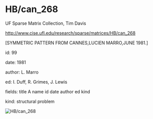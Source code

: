 # HB/can_268

 UF Sparse Matrix Collection, Tim Davis

 http://www.cise.ufl.edu/research/sparse/matrices/HB/can_268

 [SYMMETRIC PATTERN FROM CANNES,LUCIEN MARRO,JUNE 1981.]

 id: 99

 date: 1981

 author: L. Marro

 ed: I. Duff, R. Grimes, J. Lewis

 fields: title A name id date author ed kind

 kind: structural problem

![HB/can_268](http://yifanhu.net/GALLERY/GRAPHS/GIF_SMALL/HB@can_268.gif)
